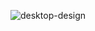 ![desktop-design](https://github.com/badface1804/Frontend-Mentor-Base-Apparel-coming-soon-page/assets/113530553/62ceac0e-d452-4ea8-81db-b3573dca57eb)
